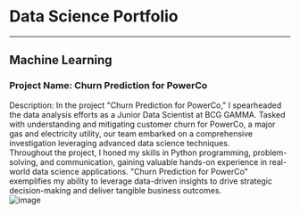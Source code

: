 # Data Science Portfolio
--- 
## Machine Learning 

### Project Name: Churn Prediction for PowerCo
Description:
In the project "Churn Prediction for PowerCo," I spearheaded the data analysis efforts as a Junior Data Scientist at BCG GAMMA. Tasked with understanding and mitigating customer churn for PowerCo, a major gas and electricity utility, our team embarked on a comprehensive investigation leveraging advanced data science techniques.<br>
Throughout the project, I honed my skills in Python programming, problem-solving, and communication, gaining valuable hands-on experience in real-world data science applications. "Churn Prediction for PowerCo" exemplifies my ability to leverage data-driven insights to drive strategic decision-making and deliver tangible business outcomes.<br>
![image](https://github.com/NikhilZodape/Portfolio-/assets/120772552/3f6ae787-0f5c-42b4-9fd7-af562cd36557)
